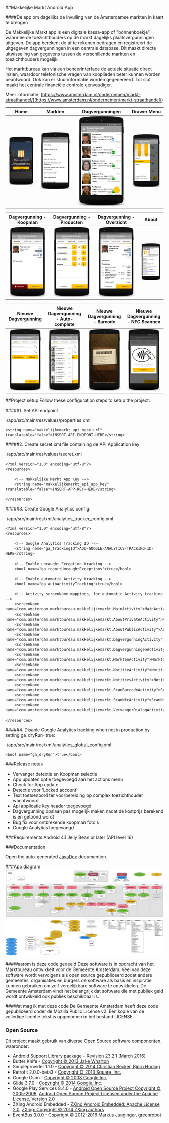 ##Makkelijke Markt Android App

####De app om dagelijks de invulling van de Amsterdamse markten in kaart te brengen

De Makkelijke Markt app is een digitale kassa-app of "bonnenboekje", waarmee de toezichthouders op de markt dagelijks plaatsvergunningen uitgeven. De app berekent de af te rekenen bedragen en registreert de uitgegeven dagvergunningen in een centrale database. Dit maakt directe uitwisseling van gegevens tussen de verschillende markten en toezichthouders mogelijk.

Het marktbureau kan via een beheerinterface de actuele situatie direct inzien, waardoor telefonische vragen van kooplieden beter kunnen worden beantwoord. Ook kan er stuurinformatie worden gegenereerd. Tot slot maakt het centrale financiële controle eenvoudiger.

Meer informatie: [https://www.amsterdam.nl/ondernemen/markt-straathandel/](https://www.amsterdam.nl/ondernemen/markt-straathandel/)


|Home|Markten|Dagvergunningen|Drawer Menu|
|---|---|---|---|
| ![Home](./doc/screenshots/home.png?raw=true "Home") | ![Markten](./doc/screenshots/markten.png?raw=true "Markten") | ![Dagvergunningen](./doc/screenshots/dagvergunningen.png?raw=true "Dagvergunningen") | ![Drawer Menu](./doc/screenshots/menu-drawer.png?raw=true "Drawer Menu") |

|Dagvergunning - Koopman|Dagvergunning - Producten|Dagvergunning - Overzicht|About|
|---|---|---|---|
|![Dagvergunning - Koopman](./doc/screenshots/dagvergunning-koopman.png?raw=true "Dagvergunning - Koopman")| ![Dagvergunning - Producten](./doc/screenshots/dagvergunning-producten.png?raw=true "Dagvergunning - Producten") | ![Dagvergunning - Overzicht](./doc/screenshots/dagvergunning-overzicht.png?raw=true "Dagvergunning - Overzicht") | ![About](./doc/screenshots/about.png?raw=true "About") |

|Nieuwe Dagvergunning|Nieuwe Dagvergunning - Auto-complete|Nieuwe Dagvergunning - Barcode|Nieuwe Dagvergunning - NFC Scannen|
|---|---|---|---|
|![Nieuwe Dagvergunning](./doc/screenshots/dagvergunning-nieuw.png?raw=true "Nieuwe Dagvergunning")| ![Nieuwe Dagvergunning - Auto-complete](./doc/screenshots/dagvergunning-autocomplete.png?raw=true "Nieuwe Dagvergunning - Auto-complete") | ![Nieuwe Dagvergunning - Barcode](./doc/screenshots/dagvergunning-barcode.png?raw=true "Nieuwe Dagvergunning - Barcode") | ![Nieuwe Dagvergunning - NFC Scannen](./doc/screenshots/dagvergunning-nfc.png?raw=true "Nieuwe Dagvergunning - NFC Scannen") |



##Project setup
Follow these configuration steps to setup the project:



#####1. Set API endpoint

./app/src/main/res/values/properties.xml

```
<string name="makkelijkemarkt_api_base_url" translatable="false">INSERT-API-ENDPONT-HERE</string>
```


#####2. Create secret.xml file containing de API Application key:

./app/src/main/res/values/secret.xml

```
<?xml version="1.0" encoding="utf-8"?>
<resources>

    <!-- Makkelijke Markt App Key -->
    <string name="makkelijkemarkt_api_app_key" translatable="false">INSERT-APP-KEY-HERE</string>

</resources>
```


#####3. Create Google Analytics config:

./app/src/main/res/xml/analytics_tracker_config.xml

```
<?xml version="1.0" encoding="utf-8"?>
<resources>

    <!-- Google Analytics Tracking ID -->
    <string name="ga_trackingId">ADD-GOOGLE-ANALYTICS-TRACKING-ID-HERE</string>

    <!-- Enable uncaught Exception tracking -->
    <bool name="ga_reportUncaughtExceptions">true</bool>

    <!-- Enable automatic Activity tracking -->
    <bool name="ga_autoActivityTracking">true</bool>

    <!-- Activity screenName mappings, for automatic Activity tracking -->
    <screenName name="com.amsterdam.marktbureau.makkelijkemarkt.MainActivity">MainActivity</screenName>
    <screenName name="com.amsterdam.marktbureau.makkelijkemarkt.AboutPrivateActivity">AboutPrivateActivity</screenName>
    <screenName name="com.amsterdam.marktbureau.makkelijkemarkt.AboutPublicActivity">AboutPublicActivity</screenName>
    <screenName name="com.amsterdam.marktbureau.makkelijkemarkt.DagvergunningActivity">DagvergunningActivity</screenName>
    <screenName name="com.amsterdam.marktbureau.makkelijkemarkt.DagvergunningenActivity">DagvergunningenActivity</screenName>
    <screenName name="com.amsterdam.marktbureau.makkelijkemarkt.MarktenActivity">MarktenActivity</screenName>
    <screenName name="com.amsterdam.marktbureau.makkelijkemarkt.NotitieActivity">NotitieActivity</screenName>
    <screenName name="com.amsterdam.marktbureau.makkelijkemarkt.NotitiesActivity">NotitiesActivity</screenName>
    <screenName name="com.amsterdam.marktbureau.makkelijkemarkt.ScanBarcodeActivity">ScanBarcodeActivity</screenName>
    <screenName name="com.amsterdam.marktbureau.makkelijkemarkt.ScanNfcActivity">ScanNfcActivity</screenName>
    <screenName name="com.amsterdam.marktbureau.makkelijkemarkt.VervangerDialogActivity">VervangerDialogActivity</screenName>

</resources>
```


#####4. Disable Google Analytics tracking when not in production by setting ga_dryRun=true:

./app/src/main/res/xml/analytics_global_config.xml

```
<bool name="ga_dryRun">true</bool>
```



###Release notes 
- Vervanger detectie en Koopman selectie
- App updaten optie toegevoegd aan het actions menu
- Check for App update
- Detectie voor 'Locked account'
- Text toetsenbord ter voorbereiding op complex toezichthouder wachtwoord
- Api applicatie key header toegevoegd
- Dagvergunning opslaan pas mogelijk maken nadat de kostprijs berekend is en getoond wordt
- Bug fix voor ontbrekende koopman foto's
- Google Analytics toegevoegd



###Requirements
Android 4.1 Jelly Bean or later (API level 16)



###Documentation

Open the auto-generated [JavaDoc](./doc/javadoc/index.html) documention.


###App diagram
![app diagram](./doc/MMAndroidAppDiagram.png?raw=true "App diagram")


###Waarom is deze code gedeeld
Deze software is in opdracht van het Marktbureau ontwikkelt voor de Gemeente Amsterdam. Veel van deze software wordt vervolgens als open source gepubliceerd zodat andere gemeentes, organisaties en burgers de software als basis en inspiratie kunnen gebruiken om zelf vergelijkbare software te ontwikkelen. De Gemeente Amsterdam vindt het belangrijk dat software die met publiek geld wordt ontwikkeld ook publiek beschikbaar is.

###Wat mag ik met deze code
De Gemeente Amsterdam heeft deze code gepubliceerd onder de Mozilla Public License v2. Een kopie van de volledige licentie tekst is opgenomen in het bestand LICENSE.

### Open Source
Dit project maakt gebruik van diverse Open Source software componenten, waaronder: 

- Android Support Library package - [Revision 23.2.1 (March 2016)](https://developer.android.com/tools/support-library/index.html)
- Butter Knife - [Copyright © 2013 Jake Wharton](https://jakewharton.github.io/butterknife/)
- Simpleprovider 1.1.0 - [Copyright © 2014 Christian Becker, Björn Hurling](https://triple-t.github.io/simpleprovider/)
- Retrofit 2.0.0-beta3 - [Copyright © 2013 Square, Inc.](https://square.github.io/retrofit/)
- Google Gson - [Copyright © 2008 Google Inc.](https://github.com/google/gson)
- Glide 3.7.0 - [Copyright © 2014 Google, Inc.](https://github.com/bumptech/glide/blob/master/LICENSE)
- Google Play Services 8.4.0 - [Android Open Source Project Copyright © 2005-2008](https://developers.google.com/android/guides/overview#the_google_play_services_client_library), [Android Open Source Project Licensed under the Apache License, Version 2.0](https://www.apache.org/licenses/LICENSE-2.0)
- ZXing Android Embedded - [ZXing Android Embedded: Apache License 2.0](https://github.com/journeyapps/zxing-android-embedded), [ZXing: Copyright © 2014 ZXing authors](https://github.com/zxing/zxing)
- EventBus 3.0.0 - [Copyright © 2012-2016 Markus Junginger, greenrobot](https://github.com/greenrobot/EventBus)
